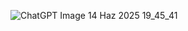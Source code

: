 

![ChatGPT Image 14 Haz 2025 19_45_41](https://github.com/user-attachments/assets/4abc2d27-8d55-4406-8707-ba91a8baffce)
